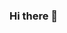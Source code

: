 ### Hi there 👋

<!--
**jad3g/jad3g** is a ✨ _special_ ✨ repository because its `README.md` (this file) appears on your GitHub profile.

Here are some ideas to get you started:

- 🔭 I’m currently working on Game collaborations
- 🌱 I’m currently learning coding language and french
- 👯 I’m looking to collaborate on games that unite
- 🤔 I’m looking for help with Game partnerships
- 💬 Ask me about ANything
- 📫 How to reach me: Skype ID: Deborah.E
- 😄 Pronouns: all pronouns used for a lady
- ⚡ Fun fact: I love Rick and Morty
-->
